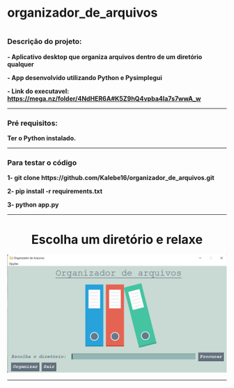 # organizador_de_arquivos

<h1 align="center"></h1>

<h3>Descrição do projeto:</h3>
<p><strong>- Aplicativo desktop que organiza arquivos dentro de um diretório qualquer</strong></p>
<p><strong>- App desenvolvido utilizando Python e Pysimplegui</strong></p>
<p><strong>- Link do executavel: <a href="https://mega.nz/folder/4NdHER6A#K5Z9hQ4vpba4Ia7s7wwA_w"> https://mega.nz/folder/4NdHER6A#K5Z9hQ4vpba4Ia7s7wwA_w</a></strong></p>


<hr>


<h3>Pré requisitos:</h3>
<p><strong>Ter o Python instalado.</strong></p>
<hr>


<h3>Para testar o código</h3>
<p><strong>1- git clone https://github.com/Kalebe16/organizador_de_arquivos.git</strong></p>
<p><strong>2- pip install -r requirements.txt</strong></p>
<p><strong>3- python app.py</strong></p>
<hr>


<h1 align="center">Escolha um diretório e relaxe</h1>
<div align="center"><img width=800 src="imgs\organizador_de_arquivos_imagem.png"></div>
<hr>

